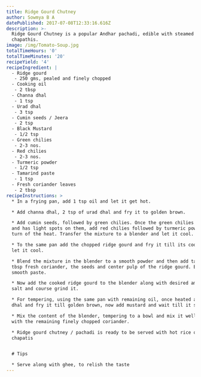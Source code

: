 ```yaml
---
title: Ridge Gourd Chutney
author: Sowmya B A
datePublished: 2017-07-08T12:33:16.616Z
description: >-
  Ridge Gourd Chutney is a popular Andhar pachadi, edible with steamed rice or
  chapathis.
image: /img/Tomato-Soup.jpg
totalTimeHours: '0'
totalTimeMinutes: '20'
recipeYield: '4'
recipeIngredient: |
  - Ridge gourd
   - 250 gms, pealed and finely chopped
  - Cooking oil
   - 2 tbsp
  - Channa dhal
   - 1 tsp
  - Urad dhal
   - 3 tsp
  - Cumin seeds / Jeera
   - 2 tsp
  - Black Mustard
   - 1/2 tsp
  - Green chilies
   - 2-3 nos.
  - Red chilies
   - 2-3 nos.
  - Turmeric powder
   - 1/2 tsp
  - Tamarind paste
   - 1 tsp
  - Fresh coriander leaves
   - 2 tbsp
recipeInstructions: >
  * In a frying pan, add 1 tsp oil and let it get hot.

  * Add channa dhal, 2 tsp of urad dhal and fry it to golden brown.

  * Add cumin seeds, followed by green chilies. Once the green chilies are fried
  and has light spots on them, add red chilies followed by turmeric powder and
  turn of the heat. Transfer the mixture to a blender and let it cool.

  * To the same pan add the chopped ridge gourd and fry it till its cooked and
  let it cool.

  * Blend the mixture in the blender to a smooth powder and then add tamarind, 1
  tbsp fresh coriander, the seeds and center pulp of the ridge gourd. Blend to a
  smooth paste.

  * Now add the cooked ridge gourd to the blender along with desired amount of
  salt and course grind it.

  * For tempering, using the same pan with remaining oil, once heated add urad
  dhal and fry it till golden brown, now add mustard and wait till it sputters. 

  * Mix the content of the blender, tempering to a bowl and mix it well. Garnish
  with the remaining finely chopped coriander.

  * Ridge gourd chutney / pachadi is ready to be served with hot rice or
  chapatis


  # Tips

  * Serve along with ghee, to relish the taste 
---
```


